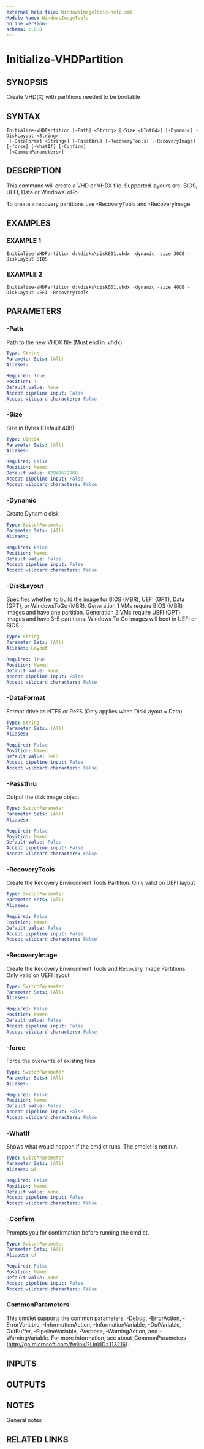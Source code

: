 ```yaml
---
external help file: WindowsImageTools-help.xml
Module Name: WindowsImageTools
online version:
schema: 2.0.0
---
```


# Initialize-VHDPartition

## SYNOPSIS
Create VHD(X) with partitions needed to be bootable

## SYNTAX

```
Initialize-VHDPartition [-Path] <String> [-Size <UInt64>] [-Dynamic] -DiskLayout <String>
 [-DataFormat <String>] [-Passthru] [-RecoveryTools] [-RecoveryImage] [-force] [-WhatIf] [-Confirm]
 [<CommonParameters>]
```

## DESCRIPTION
This command will create a VHD or VHDX file.
Supported layours are: BIOS, UEFI, Data or WindowsToGo. 

To create a recovery partitions use -RecoveryTools and -RecoveryImage

## EXAMPLES

### EXAMPLE 1
```
Initialize-VHDPartition d:\disks\disk001.vhdx -dynamic -size 30GB -DiskLayout BIOS
```

### EXAMPLE 2
```
Initialize-VHDPartition d:\disks\disk001.vhdx -dynamic -size 40GB -DiskLayout UEFI -RecoveryTools
```

## PARAMETERS

### -Path
Path to the new VHDX file (Must end in .vhdx)

```yaml
Type: String
Parameter Sets: (All)
Aliases:

Required: True
Position: 1
Default value: None
Accept pipeline input: False
Accept wildcard characters: False
```

### -Size
Size in Bytes (Default 40B)

```yaml
Type: UInt64
Parameter Sets: (All)
Aliases:

Required: False
Position: Named
Default value: 42949672960
Accept pipeline input: False
Accept wildcard characters: False
```

### -Dynamic
Create Dynamic disk

```yaml
Type: SwitchParameter
Parameter Sets: (All)
Aliases:

Required: False
Position: Named
Default value: False
Accept pipeline input: False
Accept wildcard characters: False
```

### -DiskLayout
Specifies whether to build the image for BIOS (MBR), UEFI (GPT), Data (GPT), or WindowsToGo (MBR).
Generation 1 VMs require BIOS (MBR) images and have one partition.
Generation 2 VMs require 
UEFI (GPT) images and have 3-5 partitions.
Windows To Go images will boot in UEFI or BIOS

```yaml
Type: String
Parameter Sets: (All)
Aliases: Layout

Required: True
Position: Named
Default value: None
Accept pipeline input: False
Accept wildcard characters: False
```

### -DataFormat
Format drive as NTFS or ReFS (Only applies when DiskLayout = Data)

```yaml
Type: String
Parameter Sets: (All)
Aliases:

Required: False
Position: Named
Default value: ReFS
Accept pipeline input: False
Accept wildcard characters: False
```

### -Passthru
Output the disk image object

```yaml
Type: SwitchParameter
Parameter Sets: (All)
Aliases:

Required: False
Position: Named
Default value: False
Accept pipeline input: False
Accept wildcard characters: False
```

### -RecoveryTools
Create the Recovery Environment Tools Partition.
Only valid on UEFI layout

```yaml
Type: SwitchParameter
Parameter Sets: (All)
Aliases:

Required: False
Position: Named
Default value: False
Accept pipeline input: False
Accept wildcard characters: False
```

### -RecoveryImage
Create the Recovery Environment Tools and Recovery Image Partitions.
Only valid on UEFI layout

```yaml
Type: SwitchParameter
Parameter Sets: (All)
Aliases:

Required: False
Position: Named
Default value: False
Accept pipeline input: False
Accept wildcard characters: False
```

### -force
Force the overwrite of existing files

```yaml
Type: SwitchParameter
Parameter Sets: (All)
Aliases:

Required: False
Position: Named
Default value: False
Accept pipeline input: False
Accept wildcard characters: False
```

### -WhatIf
Shows what would happen if the cmdlet runs.
The cmdlet is not run.

```yaml
Type: SwitchParameter
Parameter Sets: (All)
Aliases: wi

Required: False
Position: Named
Default value: None
Accept pipeline input: False
Accept wildcard characters: False
```

### -Confirm
Prompts you for confirmation before running the cmdlet.

```yaml
Type: SwitchParameter
Parameter Sets: (All)
Aliases: cf

Required: False
Position: Named
Default value: None
Accept pipeline input: False
Accept wildcard characters: False
```

### CommonParameters
This cmdlet supports the common parameters: -Debug, -ErrorAction, -ErrorVariable, -InformationAction, -InformationVariable, -OutVariable, -OutBuffer, -PipelineVariable, -Verbose, -WarningAction, and -WarningVariable.
For more information, see about_CommonParameters (http://go.microsoft.com/fwlink/?LinkID=113216).

## INPUTS

## OUTPUTS

## NOTES
General notes

## RELATED LINKS
